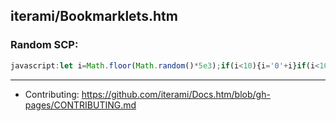 iterami/Bookmarklets.htm
------------------------

### Random SCP:

```javascript
javascript:let i=Math.floor(Math.random()*5e3);if(i<10){i='0'+i}if(i<100){i='0'+i}window.location.href='http://scp-wiki.net/scp-'+i
```

---

* Contributing: https://github.com/iterami/Docs.htm/blob/gh-pages/CONTRIBUTING.md
